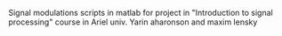 Signal modulations scripts in matlab
for project in "Introduction to signal processing" course in Ariel univ.
Yarin aharonson and maxim lensky
